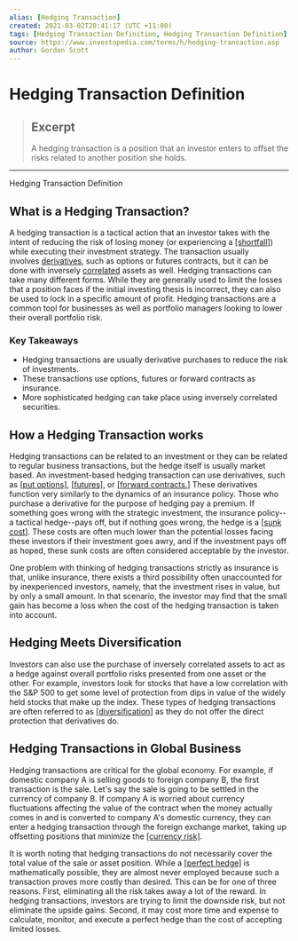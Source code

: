 ```yaml
---
alias: [Hedging Transaction]
created: 2021-03-02T20:41:17 (UTC +11:00)
tags: [Hedging Transaction Definition, Hedging Transaction Definition]
source: https://www.investopedia.com/terms/h/hedging-transaction.asp
author: Gordon Scott
---
```


# Hedging Transaction Definition

> ## Excerpt
> A hedging transaction is a position that an investor enters to offset the risks related to another position she holds.

---

Hedging Transaction Definition
## What is a Hedging Transaction?

A hedging transaction is a tactical action that an investor takes with the intent of reducing the risk of losing money (or experiencing a [[shortfall]](https://www.investopedia.com/terms/s/shortfall.asp)) while executing their investment strategy. The transaction usually involves [derivatives](https://www.investopedia.com/terms/d/derivative.asp), such as options or futures contracts, but it can be done with inversely [correlated](https://www.investopedia.com/terms/c/correlation.asp) assets as well. Hedging transactions can take many different forms. While they are generally used to limit the losses that a position faces if the initial investing thesis is incorrect, they can also be used to lock in a specific amount of profit. Hedging transactions are a common tool for businesses as well as portfolio managers looking to lower their overall portfolio risk.

### Key Takeaways

-   Hedging transactions are usually derivative purchases to reduce the risk of investments.
-   These transactions use options, futures or forward contracts as insurance.
-   More sophisticated hedging can take place using inversely correlated securities.

## How a Hedging Transaction works

Hedging transactions can be related to an investment or they can be related to regular business transactions, but the hedge itself is usually market based. An investment-based hedging transaction can use derivatives, such as [[put options]](https://www.investopedia.com/terms/p/putoption.asp), [[futures]](https://www.investopedia.com/terms/f/futurescontract.asp), or [[forward contracts.]](https://www.investopedia.com/terms/f/forwardcontract.asp) These derivatives function very similarly to the dynamics of an insurance policy. Those who purchase a derivative for the purpose of hedging pay a premium. If something goes wrong with the strategic investment, the insurance policy--a tactical hedge--pays off, but if nothing goes wrong, the hedge is a [[sunk cost]](https://www.investopedia.com/terms/s/sunkcost.asp). These costs are often much lower than the potential losses facing these investors if their investment goes awry, and if the investment pays off as hoped, these sunk costs are often considered acceptable by the investor.

One problem with thinking of hedging transactions strictly as insurance is that, unlike insurance, there exists a third possibility often unaccounted for by inexperienced investors, namely, that the investment rises in value, but by only a small amount. In that scenario, the investor may find that the small gain has become a loss when the cost of the hedging transaction is taken into account.

## Hedging Meets Diversification

Investors can also use the purchase of inversely correlated assets to act as a hedge against overall portfolio risks presented from one asset or the other. For example, investors look for stocks that have a low correlation with the S&P 500 to get some level of protection from dips in value of the widely held stocks that make up the index. These types of hedging transactions are often referred to as [[diversification]](https://www.investopedia.com/terms/d/diversification.asp) as they do not offer the direct protection that derivatives do.

## Hedging Transactions in Global Business

Hedging transactions are critical for the global economy. For example, if domestic company A is selling goods to foreign company B, the first transaction is the sale. Let's say the sale is going to be settled in the currency of company B. If company A is worried about currency fluctuations affecting the value of the contract when the money actually comes in and is converted to company A's domestic currency, they can enter a hedging transaction through the foreign exchange market, taking up offsetting positions that minimize the [[currency risk]](https://www.investopedia.com/terms/c/currencyrisk.asp).   

It is worth noting that hedging transactions do not necessarily cover the total value of the sale or asset position. While a [[perfect hedge]](https://www.investopedia.com/terms/p/perfecthedge.asp) is mathematically possible, they are almost never employed because such a transaction proves more costly than desired. This can be for one of three reasons. First, eliminating all the risk takes away a lot of the reward. In hedging transactions, investors are trying to limit the downside risk, but not eliminate the upside gains. Second, it may cost more time and expense to calculate, monitor, and execute a perfect hedge than the cost of accepting limited losses.
